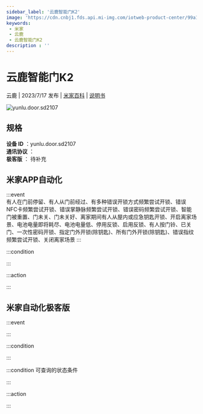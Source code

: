 ```yaml
---
sidebar_label: '云鹿智能门K2'
image: 'https://cdn.cnbj1.fds.api.mi-img.com/iotweb-product-center/99a1e188396b9ae10dab155a6d9eece5_1686018618824.png?GalaxyAccessKeyId=AKVGLQWBOVIRQ3XLEW&Expires=9223372036854775807&Signature=0pMGJ+Wtj48FABGBIVkzlwccD3Q='
keywords: 
 - 米家
 - 云鹿
 - 云鹿智能门K2
description : ''
---
```

# 云鹿智能门K2

云鹿 | 2023/7/17 发布 | [米家百科](https://home.mi.com/webapp/content/baike/product/index.html?model=yunlu.door.sd2107) | [说明书](https://home.mi.com/views/introduction.html?model=yunlu.door.sd2107&region=cn)

![yunlu.door.sd2107](https://cdn.cnbj1.fds.api.mi-img.com/iotweb-product-center/99a1e188396b9ae10dab155a6d9eece5_1686018618824.png?GalaxyAccessKeyId=AKVGLQWBOVIRQ3XLEW&Expires=9223372036854775807&Signature=0pMGJ+Wtj48FABGBIVkzlwccD3Q=)

## 规格  
> 
**设备 ID** ：yunlu.door.sd2107  
**通讯协议** ：  
**极客版**  ： 待补充 


## 米家APP自动化  

:::event  
有人在门前停留、有人从门前经过、有多种错误开锁方式频繁尝试开锁、错误NFC卡频繁尝试开锁、错误掌静脉频繁尝试开锁、错误密码频繁尝试开锁、智能门被重置、门未关、门未关好、离家期间有人从屋内或应急钥匙开锁、开启离家场景、电池电量即将耗尽、电池电量低、停用反锁、启用反锁、有人按门铃、已关门、一次性密码开锁、指定门外开锁(除钥匙)、所有门外开锁(除钥匙)、错误指纹频繁尝试开锁、关闭离家场景
:::

:::condition  

:::

:::action   

:::

## 米家自动化极客版  

:::event  

:::

:::condition  

:::

:::condition 可查询的状态条件  

:::

:::action  

:::

        
